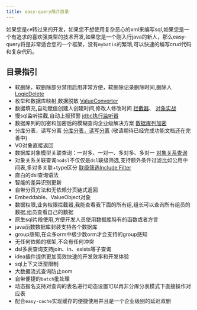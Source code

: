 ```yaml
---
title: easy-query简介目录
---
```


如果您是`c#`转过来的开发，如果您不想使用复杂恶心的xml来编写sql,如果您是一个有追求的喜欢强类型的技术开发,如果您是一个刚入行java的新人，那么easy-query将是非常适合您的一个框架，没有`mybatis`的繁琐,可以快速的编写crud代码和复杂代码。

## 目录指引
- 软删除，软删除部分禁用启用非常方便，软删除记录删除时间,删除人  [LogicDelete](/easy-query-doc/guide/adv/logic-delete)
- 枚举和数据库映射,数据脱敏 [ValueConverter](/easy-query-doc/guide/adv/value-converter)
- 数据填充,自动赋值创建人创建时间,修改人修改时间 [拦截器](/easy-query-doc/guide/adv/interceptor)、 [对象实战](/easy-query-doc/practice/entity/)
- 慢sql监听拦截,自动上报预警 [jdbc执行监听器](/easy-query-doc/guide/adv/jdbc-listener)
- 数据库列的加密和加密后的模糊查询企业级解决方案 [数据库列加密](/easy-query-doc/guide/adv/column-encryption)
- 分库分表，读写分离 [分库分表，读写分离](/easy-query-doc/guide/super/) (敬请期待已经完成功能文档还在完善中)
- VO对象直接返回
- 数据库对象模型关联查询：一对多、一对一、多对多、多对一 [对象关系查询](/easy-query-doc/startup/nodsl)
- 对象关系关联查询`nodsl`不仅仅是`dsl`联级筛选,支持额外条件过滤比如公用中间表,多对多关联+type区分 [联级筛选Include Filter](/easy-query-doc/guide/query/relation-filter)
- 直白的dsl查询语法
- 智能的差异识别更新
- 自带分页方法和无依赖分页链式返回
- Embeddable、ValueObject对象
- 数据权限,业务权限拦截器,我能查看我下面的所有组,组长可以查询所有组员的数据,组员查看自己的数据
- 原生sql片段使用,方便开发人员使用数据库特有的函数或者方言
- java函数数据库封装支持各个数据库
- group感知,在众多orm中极少数orm才会支持的group感知
- 无任何依赖的框架,不会有任何冲突
- dsl多表查询支持join、in、exists等子查询
- idea插件提供更加高效快速的开发效率和开发体验
- sql上下文泛型限制
- 大数据流式查询防止oom
- 自带便捷的`batch`批处理
- 动态报名支持对查询的表名进行动态设置可以再非分库分表模式下直接操作对应表
- 配合`easy-cache`实现缓存的便捷使用并且是一个企业级别的延迟双删